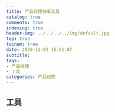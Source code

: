 ```yaml
---
title: 产品经理效率工具
catalog: true
comments: true
indexing: true
header-img: ../../../../img/default.jpg
top: true
tocnum: true
date: 2020-12-03 15:51:07
subtitle:
tags: 
- 产品经理
- 工具
categories: 产品经理
---
```




##  工具

